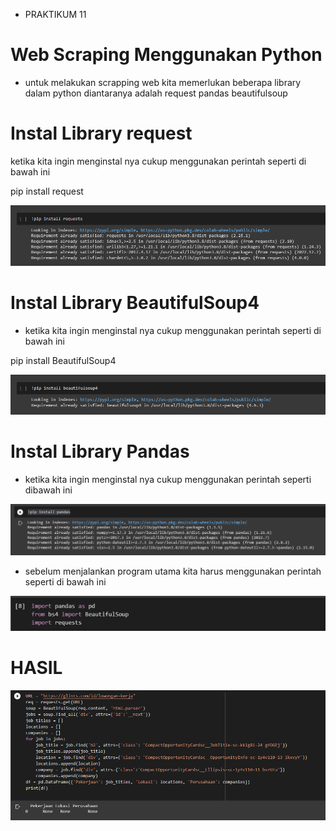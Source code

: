 - PRAKTIKUM 11

# Web Scraping Menggunakan Python

- untuk melakukan scrapping web kita memerlukan beberapa library dalam python diantaranya adalah request pandas beautifulsoup


# Instal Library request

ketika kita ingin menginstal nya cukup menggunakan perintah seperti di bawah ini

pip install request

![gambar1](gambar/gambaruy1.png)

# Instal Library BeautifulSoup4

- ketika kita ingin menginstal nya cukup menggunakan perintah seperti di bawah ini

pip install BeautifulSoup4

![gambar1](gambar/gambaruy2.png)

# Instal Library Pandas

- ketika kita ingin menginstal nya cukup menggunakan perintah seperti dibawah ini

![gambar1](gambar/gambaruy3.png)

- sebelum menjalankan program utama kita harus menggunakan perintah seperti di bawah ini

![gambar1](gambar/gambaruy4.png)

# HASIL

![gambar1](gambar/gambaruy7.png)
